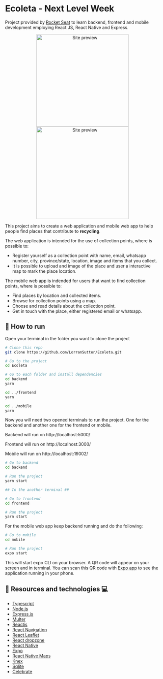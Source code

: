 # Ecoleta - Next Level Week

Project provided by [Rocket Seat](https://rocketseat.com.br/week/inscricao/11.0) to learn backend, frontend and mobile development employing React JS, React Native and Express.

<div align="center">

<img src="https://res.cloudinary.com/lorransutter/image/upload/v1591489742/ecoleta_site_preview.gif" alt="Site preview" height="300"/>
<img src="https://res.cloudinary.com/lorransutter/image/upload/v1591491000/ecoleta_mobile_preview.gif" alt="Site preview" height="300"/>

</div>

This project aims to create a web application and mobile web app to help people find places that contribute to **recycling**.

The web application is intended for the use of collection points, where is possible to:

- Register yourself as a collection point with name, email, whatsapp number, city, province/state, location, image and items that you collect.
- It is possible to upload and image of the place and user a interactive map to mark the place location.

The mobile web app is indended for users that want to find collection points, where is possible to:

- Find places by location and collected items.
- Browse for collection points using a map.
- Choose and read details about the collection point.
- Get in touch with the place, either registered email or whatsapp.

## :runner: How to run

Open your terminal in the folder you want to clone the project

```sh
# Clone this repo
git clone https://github.com/LorranSutter/Ecoleta.git

# Go to the project
cd Ecoleta

# Go to each folder and install dependencies
cd backend
yarn

cd ../frontend
yarn

cd ../mobile
yarn
```

Now you will need two opened terminals to run the project. One for the backend and another one for the frontend or mobile.

Backend will run on http://localhost:5000/

Frontend will run on http://localhost:3000/

Mobile will run on http://localhost:19002/

```sh
# Go to backend
cd backend

# Run the project
yarn start

## In the another terminal ##

# Go to frontend
cd frontend

# Run the project
yarn start
```

For the mobile web app keep backend running and do the following:

```sh
# Go to mobile
cd mobile

# Run the project
expo start
```

This will start expo CLI on your browser. A QR code will appear on your screen and in terminal. You can scan this QR code with [Expo app](https://expo.io/tools#client) to see the application running in your phone.

## :book: Resources and technologies :computer:

- [Typescript](https://www.typescriptlang.org/)
- [Node.js](https://nodejs.org/en/)
- [Express.js](http://expressjs.com/)
- [Multer](https://www.npmjs.com/package/multer)
- [Reactjs](https://reactjs.org/)
- [React Navigation](https://reactnavigation.org/)
- [React Leaflet](https://react-leaflet.js.org/)
- [React dropzone](https://react-dropzone.js.org/)
- [React Native](https://reactnative.dev/)
- [Expo](https://expo.io/)
- [React Native Maps](https://github.com/react-native-community/react-native-maps)
- [Knex](http://knexjs.org/)
- [Sqlite](https://www.sqlite.org/index.html)
- [Celebrate](https://github.com/arb/celebrate)
